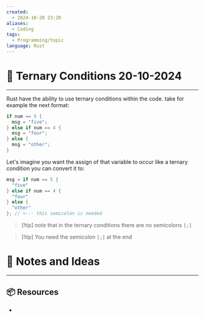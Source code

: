 ```yaml
---
created:
  - 2024-10-20 23:20
aliases:
  - Coding
tags:
  - Programming/topic
language: Rust
---
```

# 📃 Ternary Conditions 20-10-2024

---
Rust have the ability to use ternary conditions within the code. take for example the next format:
```rust
if num == 5 {
  msg = "five";
} else if num == 4 {
  msg = "four";
} else {
  msg = "other";
}
```

Let's imagine you want the assign of that variable to occur like a ternary condition you can convert it to:
```rust
msg = if num == 5 {
  "five"
} else if num == 4 {
  "four"
} else {
  "other"
}; // <--- this semicolon is needed
```

>[!tip] note that in the ternary conditions there are no semicolons `[;]`

>[!tip]  You need the semicolon `[;]` at the end
# 📜 Notes and Ideas
---


## 📦 Resources
- 
